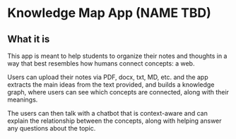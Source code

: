 # Knowledge Map  App (NAME TBD)

## What it is

This app  is meant to help students to organize their notes and thoughts in a way that best resembles how humans connect concepts: a web. 

Users can upload their notes via PDF, docx, txt, MD, etc. and the app extracts the main ideas from the text provided, and builds a knowledge graph, where users can see which concepts are connected, along with their meanings.

The users can then talk with a chatbot that is context-aware and can explain the relationship between the concepts, along with helping answer any questions about the topic.